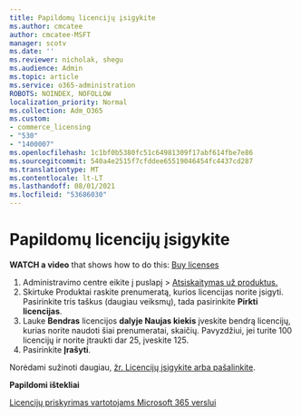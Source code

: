 ```yaml
---
title: Papildomų licencijų įsigykite
ms.author: cmcatee
author: cmcatee-MSFT
manager: scotv
ms.date: ''
ms.reviewer: nicholak, shegu
ms.audience: Admin
ms.topic: article
ms.service: o365-administration
ROBOTS: NOINDEX, NOFOLLOW
localization_priority: Normal
ms.collection: Adm_O365
ms.custom:
- commerce_licensing
- "530"
- "1400007"
ms.openlocfilehash: 1c1bf0b5380fc51c64981309f17abf614fbe7e86
ms.sourcegitcommit: 540a4e2515f7cfddee65519046454fc4437cd287
ms.translationtype: MT
ms.contentlocale: lt-LT
ms.lasthandoff: 08/01/2021
ms.locfileid: "53686030"
---
```

# <a name="buy-additional-licenses"></a>Papildomų licencijų įsigykite

**WATCH a video** that shows how to do this: [Buy licenses](https://go.microsoft.com/fwlink/p/?linkid=2154857)

1. Administravimo centre eikite į puslapį  >  [Atsiskaitymas už produktus.](https://go.microsoft.com/fwlink/p/?linkid=842054)
2. Skirtuke  Produktai raskite prenumeratą, kurios licencijas norite įsigyti. Pasirinkite tris taškus (daugiau veiksmų), tada pasirinkite **Pirkti licencijas**.
3. Lauke **Bendras** licencijos **dalyje Naujas kiekis** įveskite bendrą licencijų, kurias norite naudoti šiai prenumeratai, skaičių. Pavyzdžiui, jei turite 100 licencijų ir norite įtraukti dar 25, įveskite 125.
4. Pasirinkite **Įrašyti**.

Norėdami sužinoti daugiau, [žr. Licencijų įsigykite arba pašalinkite](/microsoft-365/commerce/licenses/buy-licenses).

**Papildomi ištekliai**

[Licencijų priskyrimas vartotojams Microsoft 365 verslui](/microsoft-365/admin/manage/assign-licenses-to-users)